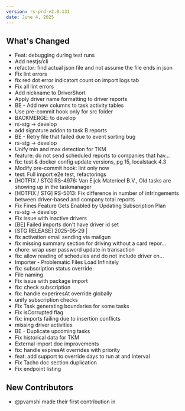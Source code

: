 ```yaml
---
version: rs-prd-v2.0.131
date: June 4, 2025
---
```


## What's Changed
* Feat: debugging during test runs
* Add nestjs/cli
* refactor: find actual json file and not assume the file ends in json
* Fix lint errors
* fix red dot error indicatort count on import logs tab
* Fix all lint errors
* Add nickname to DriverShort
* Apply driver name formatting to driver reports
* BE - Add new columns to task activity tables
* Use pre-commit hook only for src folder
* BACKMERGE: to develop
* rs-stg -> develop
* add signature addon to task B reports
* BE - Retry file that failed due to event sorting bug
* rs-stg -> develop
* Unify min and max detection for TKM
* feature: do not send scheduled reports to companies that hav…
* fix: test & docker config update versions, pg 15, localstack 4.3
* Modify pre-commit hook: lint only now
* test: Full import e2e test, refactorings
* [HOTFIX / STG] RS-4976: Van Eijck Materieel B.V., Old tasks are showing up in the taskmanager
* [HOTFIX / STG] RS-5013: Fix difference in number of infringements between driver-based and company total reports
* Fix Fines Feature Gets Enabled by Updating Subscription Plan
* rs-stg -> develop
* Fix issue with inactive drivers
* [BE] Failed imports don't have driver id set
* [STG RELEASE] 2025-05-29 |
* fix activation email sending via mailgun
* fix missing summary section for driving without a card repor…
* chore: wrap user password update in transaction
* fix: allow reading of schedules and do not include driver en…
* Importer - Problematic Files Load Infinitely
* fix: subscription status override
* File naming
* Fix issue with package import
* fix: check subscription
* fix: handle experiresAt override globally
* unify subscription checks
* Fix Task generating boundaries for some tasks
* Fix isCorrupted flag
* fix: imports failing due to insertion conflicts
* missing driver activities
* BE - Duplicate upcoming tasks
* Fix historical data for TKM
* External import doc improvements
* fix: handle expiresAt overrides with priority
* feat: add support to override days to run at and interval
* Fix Tacho doc section duplication
* Fix endpoint listing
## New Contributors
* @pvamshi made their first contribution in